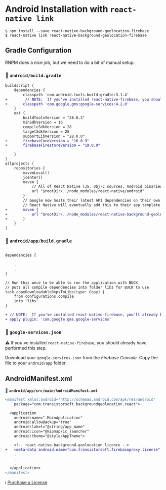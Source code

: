 # Android Installation with `react-native link`

```shell
$ npm install --save react-native-background-geolocation-firebase
$ react-native link react-native-background-geolocation-firebase
```

## Gradle Configuration

RNPM does a nice job, but we need to do a bit of manual setup.

### :open_file_folder: **`android/build.gradle`**


```diff
buildscript {
    dependencies {
        classpath 'com.android.tools.build:gradle:3.1.4'
+        // NOTE:  If you've installed react-native-firebase, you should already have this included.
+       classpath 'com.google.gms:google-services:4.2.0'
    }
    ext {
        buildToolsVersion = "28.0.3"
        minSdkVersion = 16
        compileSdkVersion = 28
        targetSdkVersion = 28
        supportLibVersion = "28.0.0"
+       firebaseCoreVersion = "16.0.9"
+       firebaseFirestoreVersion = "19.0.0"

    }
}
allprojects {
    repositories {
        mavenLocal()
        jcenter()
        maven {
            // All of React Native (JS, Obj-C sources, Android binaries) is installed from npm
            url "$rootDir/../node_modules/react-native/android"
        }
        // Google now hosts their latest API dependencies on their own maven  server.
        // React Native will eventually add this to their app template.
+       maven {
+           url "$rootDir/../node_modules/react-native-background-geolocation-firebase/android/libs"
+       }
    }
}
```

### :open_file_folder: **`android/app/build.gradle`**

```diff

dependencies {
    .
    .
    .
}

// Run this once to be able to run the application with BUCK
// puts all compile dependencies into folder libs for BUCK to use
task copyDownloadableDepsToLibs(type: Copy) {
    from configurations.compile
    into 'libs'
}

+ // NOTE:  If you've installed react-native-firebase, you'll already have this added.
+ apply plugin: 'com.google.gms.google-services'
```

### :open_file_folder: **`google-services.json`**

:warning:  If you've installed `react-native-firebase`, you should already have performed this step.

Download your `google-services.json` from the *Firebase Console*.  Copy the file to your `android/app` folder.

## AndroidManifest.xml

:open_file_folder: **`android/app/src/main/AndroidManifest.xml`**

```diff
<manifest xmlns:android="http://schemas.android.com/apk/res/android"
    package="com.transistorsoft.backgroundgeolocation.react">

  <application
    android:name=".MainApplication"
    android:allowBackup="true"
    android:label="@string/app_name"
    android:icon="@mipmap/ic_launcher"
    android:theme="@style/AppTheme">

    <!-- react-native-background-geolocation licence -->
+   <meta-data android:name="com.transistorsoft.firebaseproxy.license" android:value="YOUR_LICENCE_KEY_HERE" />
    .
    .
    .
  </application>
</manifest>

```

:information_source: [Purchase a License](http://www.transistorsoft.com/shop/products/react-native-background-geolocation)
